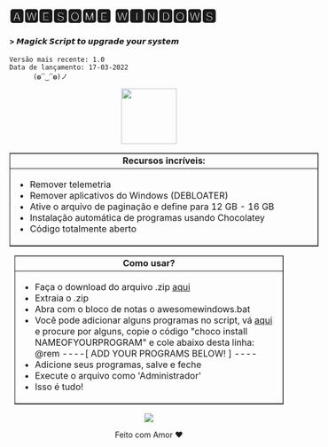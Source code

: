 # 🅰🆆🅴🆂🅾🅼🅴 🆆🅸🅽🅳🅾🆆🆂
#### > 𝙈𝙖𝙜𝙞𝙘𝙠 𝙎𝙘𝙧𝙞𝙥𝙩 𝙩𝙤 𝙪𝙥𝙜𝙧𝙖𝙙𝙚 𝙮𝙤𝙪𝙧 𝙨𝙮𝙨𝙩𝙚𝙢

    Versão mais recente: 1.0
    Data de lançamento: 17-03-2022
          (◍⁀‿⁀◍)ノ

<p align=center> <img src=https://user-images.githubusercontent.com/86272521/158886487-623a376d-3719-4e0e-8a5d-db95dcc885fe.png width=100 height=100>
<table border="1" cellpadding="1" cellspacing="0" style="width:558px">
<tbody>
<tr>
<td style="text-align:center; width:550px"><strong>Recursos incríveis:</strong></td>
</tr>
<tr>
<td style="width:550px">
<ul>
<li style="text-align:justify">Remover telemetria<br/></li>
<li style="text-align:justify">Remover aplicativos do Windows (DEBLOATER)</li>
<li style="text-align:justify">Ative o arquivo de paginação e define para 12 GB - 16 GB</li>
<li style="text-align:justify">Instalação automática de programas usando Chocolatey</li>
<li style="text-align:justify">Código totalmente aberto</li>
</ul>
</td>
</tr>


</table>

 <table border="1" cellpadding="1" cellspacing="0" style="width:486px">
<tbody>
<tr>
<td style="text-align:center; width:478px"><strong>Como usar?</strong></td>
</tr>
<tr>
<td style="width:478px">
<ul>
<li>Faça o download do arquivo .zip <a href="https://github.com/cristiancmoises/awesome-windows/archive/refs/heads/main.zip" target="_blank">aqui</a></li>
<li>Extraia o .zip </li>
<li>Abra com o bloco de notas o awesomewindows.bat
        <li>Você pode adicionar alguns programas no script, vá <a href="https://community.chocolatey.org/packages" target="_blank">aqui</a> e procure por alguns, copie o código "choco install NAMEOFYOURPROGRAM" e cole abaixo desta linha: @rem ----[ ADD YOUR PROGRAMS BELOW! ] ---- </li>
<li> Adicione seus programas, salve e feche </li>
<li>Execute o arquivo como &#39;Administrador&#39;</li>
<li>Isso é tudo!</li>
</table>
<p align=center> <img src=https://user-images.githubusercontent.com/86272521/158884308-1177b1a7-63fa-4f77-ba80-c70d7d974826.jpg largura=980 altura=400 >
 
<p align=center> Feito com Amor ❤️ 

